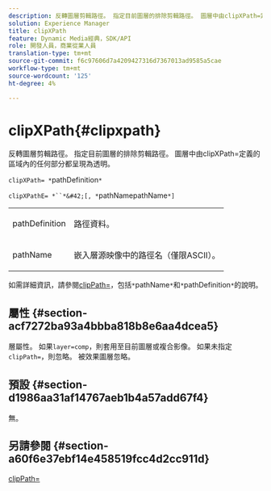 ```yaml
---
description: 反轉圖層剪輯路徑。 指定目前圖層的排除剪輯路徑。 圖層中由clipXPath=定義的區域內的任何部分都呈現為透明。
solution: Experience Manager
title: clipXPath
feature: Dynamic Media經典，SDK/API
role: 開發人員，商業從業人員
translation-type: tm+mt
source-git-commit: f6c97606d7a4209427316d7367013ad9585a5cae
workflow-type: tm+mt
source-wordcount: '125'
ht-degree: 4%

---
```



# clipXPath{#clipxpath}

反轉圖層剪輯路徑。 指定目前圖層的排除剪輯路徑。 圖層中由clipXPath=定義的區域內的任何部分都呈現為透明。

`clipXPath= *`pathDefinition`*`

`clipXPathE= *``*&#42;[, *`pathNamepathName`*]`

<table id="simpletable_27AFC3A694874CF8B673460820EFD90D"> 
 <tr class="strow"> 
  <td class="stentry"> <p><span class="codeph"> <span class="varname"> pathDefinition</span> </span> </p> </td> 
  <td class="stentry"> <p>路徑資料。 </p></td> 
 </tr> 
 <tr class="strow"> 
  <td class="stentry"> <p><span class="codeph"> <span class="varname"> pathName</span> </span> </p> </td> 
  <td class="stentry"> <p>嵌入層源映像中的路徑名（僅限ASCII）。 </p></td> 
 </tr> 
</table>

如需詳細資訊，請參閱[clipPath=](../../../../../is-api/http-ref/image-serving-api-ref/c-http-protocol-reference/c-command-reference/r-clippath.md#reference-8139b1b52dc54749b51b109521ddf83d)，包括`*`pathName`*`和`*`pathDefinition`*`的說明。

## 屬性 {#section-acf7272ba93a4bbba818b8e6aa4dcea5}

層屬性。 如果`layer=comp`，則套用至目前圖層或複合影像。 如果未指定`clipPath=`，則忽略。 被效果圖層忽略。

## 預設 {#section-d1986aa31af14767aeb1b4a57add67f4}

無。

## 另請參閱 {#section-a60f6e37ebf14e458519fcc4d2cc911d}

[clipPath=](../../../../../is-api/http-ref/image-serving-api-ref/c-http-protocol-reference/c-command-reference/r-clippath.md#reference-8139b1b52dc54749b51b109521ddf83d)
